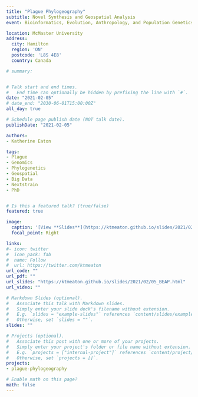 ```yaml
---
title: "Plague Phylogeography"
subtitle: Novel Synthesis and Geospatial Analysis
event: Bioinformatics, Evolution, Anthropology, and Population Genetics (BEAP) Seminar

location: McMaster University
address:
  city: Hamilton
  region: 'ON'
  postcode: 'L8S 4E8'
  country: Canada

# summary:


# Talk start and end times.
#   End time can optionally be hidden by prefixing the line with `#`.
date: "2021-02-05"
# date_end: "2030-06-01T15:00:00Z"
all_day: true

# Schedule page publish date (NOT talk date).
publishDate: "2021-02-05"

authors:
- Katherine Eaton

tags:
- Plague
- Genomics
- Phylogenetics
- Geospatial
- Big Data
- Nextstrain
- PhD


# Is this a featured talk? (true/false)
featured: true

image:
  caption: '[View **Slides**](https://ktmeaton.github.io/slides/2021/02/05_BEAP.html)'
  focal_point: Right

links:
#- icon: twitter
#  icon_pack: fab
#  name: Follow
#  url: https://twitter.com/ktmeaton
url_code: ""
url_pdf: ""
url_slides: "https://ktmeaton.github.io/slides/2021/02/05_BEAP.html"
url_video: ""

# Markdown Slides (optional).
#   Associate this talk with Markdown slides.
#   Simply enter your slide deck's filename without extension.
#   E.g. `slides = "example-slides"` references `content/slides/example-slides.md`.
#   Otherwise, set `slides = ""`.
slides: ""

# Projects (optional).
#   Associate this post with one or more of your projects.
#   Simply enter your project's folder or file name without extension.
#   E.g. `projects = ["internal-project"]` references `content/project/deep-learning/index.md`.
#   Otherwise, set `projects = []`.
projects:
- plague-phylogeography

# Enable math on this page?
math: false
---
```

